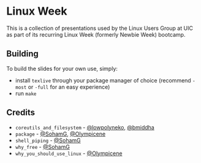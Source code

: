 # Linux Week
This is a collection of presentations used by the Linux Users Group at UIC as part of its recurring Linux Week (formerly Newbie Week) bootcamp.

## Building
To build the slides for your own use, simply:

- install `texlive` through your package manager of choice (recommend `-most` or `-full` for an easy experience)
- run `make`

## Credits

- `coreutils_and_filesystem` - [@lowpolyneko](https://github.com/lowpolyneko), [@bmiddha](https://github.com/bmiddha)
- `package` - [@SohamG](https://github.com/SohamG), [@Olympicene](https://github.com/Olympicene)
- `shell_piping` - [@SohamG](https://github.com/SohamG)
- `why_free` - [@SohamG](https://github.com/SohamG)
- `why_you_should_use_linux` - [@Olympicene](https://github.com/Olympicene)
